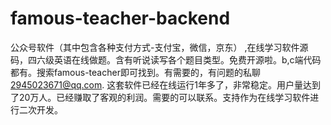 # famous-teacher-backend


公众号软件（其中包含各种支付方式-支付宝，微信，京东） ,在线学习软件源码，四六级英语在线做题。含有听说读写各个题目类型。免费开源啦。b,c端代码都有。搜索famous-teacher即可找到。有需要的，有问题的私聊 2945023671@qq.com.
这套软件已经在线运行1年多了，非常稳定。用户量达到了20万人。已经赚取了客观的利润。需要的可以联系。支持作为在线学习软件进行二次开发。
